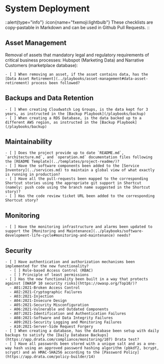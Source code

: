 # System Deployment 

::alert{type="info"}
:icon{name="fxemoji:lightbulb"} These checklists are copy-pastable in Markdown and can be used in Github Pull Requests.
::

## Asset Management

Removal of assets that mandatory legal and regulatory requirements of critical business processes: Hubspot (Marketing Data) and Narrative Customers (marketplace database):


```
- [ ] When removing an asset, if the asset contains data, has the [Data Asset Retirement](../playbooks/asset-management#data-asset-retirement) process been followed?
```

## Backups and Data Retention

```
- [ ] When creating Cloudwatch Log Groups, is the data kept for 3 years, as instructed in the [Backup Playbook](/playbooks/backup)
- [ ] When creating a RDS Database, is the data backed up to a different AWS region, as instructed in the [Backup Playbook](/playbooks/backup)
```

## Maintainability

```
- [ ] Does the project provide up to date `README.md`, `architecture.md`, and `operation.md` documentation files following the [README Template](../templates/project-readme/)?
- [ ] Have the software components been added to the [Service Inventory](../services.md) to maintain a global view of what exactly is running in production?
- [ ] Have all the pull-requests been mapped to the corresponding Shortcut stories using the appropriate git support in Shortcut (namely: push code using the branch name suggested in the Shortcut story)?
- [ ] Has the code review ticket URL been added to the corresponding Shortcut story?
```

## Monitoring

```
- [ ] Have the monitoring infrastructure and alarms been updated to support the [Monitoring and Maintenance](../playbooks/software-development-life-cycle#monitoring-and-maintenance) needs?
```

## Security

```
- [ ] Have authentication and authorization mechanisms been implemented for the new functionality?
  - [ ] Role-based Access Control (RBAC)
  - [ ] Principle of least permissions
- [ ] Has the new functionality been built in a way that protects against [OWASP 10 security risks](https://owasp.org/Top10/)?
  - A01:2021-Broken Access Control
  - A02:2021-Cryptographic Failures
  - A03:2021-Injection
  - A04:2021-Insecure Design
  - A05:2021-Security Misconfiguration
  - A06:2021-Vulnerable and Outdated Components
  - A07:2021-Identification and Authentication Failures
  - A08:2021-Software and Data Integrity Failures 
  - A09:2021-Security Logging and Monitoring Failures 
  - A10:2021-Server-Side Request Forgery
- [ ] When creating a database, has the database been setup with daily backups to satisfy the [Daily Database Backups](https://app.drata.com/compliance/monitoring/107) Drata test?
- [ ] Have all passwords been stored with a unique salt and as a one-way hash using an approved password hashing algorithm (pbkdf2, bcrypt, scrypt) and an HMAC-SHA256 according to the [Password Policy](https://app.drata.com/policy-builder/14)
```